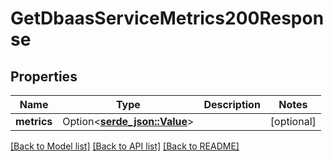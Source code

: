 # GetDbaasServiceMetrics200Response

## Properties

Name | Type | Description | Notes
------------ | ------------- | ------------- | -------------
**metrics** | Option<[**serde_json::Value**](.md)> |  | [optional]

[[Back to Model list]](../README.md#documentation-for-models) [[Back to API list]](../README.md#documentation-for-api-endpoints) [[Back to README]](../README.md)


